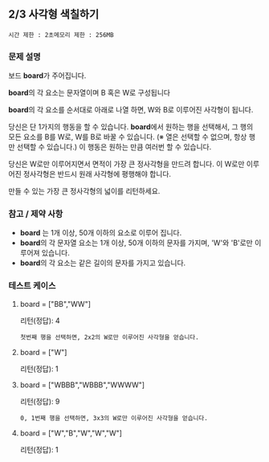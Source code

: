 ## 2/3 사각형 색칠하기

```
시간 제한 : 2초메모리 제한 : 256MB
```

### 문제 설명

보드 **board**가 주어집니다.

**board**의 각 요소는 문자열이며 B 혹은 W로 구성됩니다

**board**의 각 요소를 순서대로 아래로 나열 하면, W와 B로 이루어진 사각형이 됩니다.

 

당신은 단 1가지의 행동을 할 수 있습니다.
**board**에서 원하는 행을 선택해서, 그 행의 모든 요소를 B를 W로, W를 B로 바꿀 수 있습니다.
(※ 열은 선택할 수 없으며, 항상 행만 선택할 수 있습니다.)
이 행동은 원하는 만큼 여러번 할 수 있습니다.


당신은 W로만 이루어지면서 면적이 가장 큰 정사각형을 만드려 합니다.
이 W로만 이루어진 정사각형은 반드시 원래 사각형에 평행해야 합니다.


만들 수 있는 가장 큰 정사각형의 넓이를 리턴하세요.

### 참고 / 제약 사항

- <b>board</b> 는 1개 이상, 50개 이하의 요소로 이루어 집니다.
- <b>board</b>의 각 문자열 요소는 1개 이상, 50개 이하의 문자를 가지며, 'W'와 'B'로만 이루어져 있습니다.
- <b>board</b>의 각 요소는 같은 길이의 문자를 가지고 있습니다.

### 테스트 케이스

1. board = ["BB","WW"]

   리턴(정답): 4

   ```
   첫번째 행을 선택하면, 2x2의 W로만 이루어진 사각형을 얻습니다.
   ```

2. board = ["W"]

   리턴(정답): 1

3. board = ["WBBB","WBBB","WWWW"]

   리턴(정답): 9

   ```
   0, 1번째 행을 선택하면, 3x3의 W로만 이루어진 사각형을 얻습니다.
   ```

4. board = ["W","B","W","W","W"]

   리턴(정답):  1
